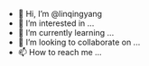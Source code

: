 - 👋 Hi, I’m @linqingyang
- 👀 I’m interested in ...
- 🌱 I’m currently learning ...
- 💞️ I’m looking to collaborate on ...
- 📫 How to reach me ...

<!---
linqingyang/linqingyang is a ✨ special ✨ repository because its `README.md` (this file) appears on your GitHub profile.
You can click the Preview link to take a look at your changes.
--->
